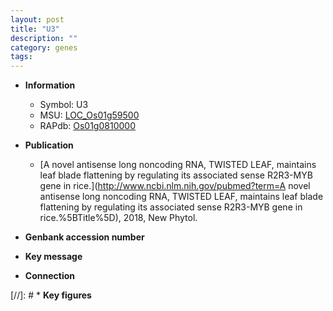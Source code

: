 ```yaml
---
layout: post
title: "U3"
description: ""
category: genes
tags: 
---
```


* **Information**  
    + Symbol: U3  
    + MSU: [LOC_Os01g59500](http://rice.uga.edu/cgi-bin/ORF_infopage.cgi?orf=LOC_Os01g59500)  
    + RAPdb: [Os01g0810000](https://rapdb.dna.affrc.go.jp/locus/?name=Os01g0810000)  

* **Publication**  
    + [A novel antisense long noncoding RNA, TWISTED LEAF, maintains leaf blade flattening by regulating its associated sense R2R3-MYB gene in rice.](http://www.ncbi.nlm.nih.gov/pubmed?term=A novel antisense long noncoding RNA, TWISTED LEAF, maintains leaf blade flattening by regulating its associated sense R2R3-MYB gene in rice.%5BTitle%5D), 2018, New Phytol.

* **Genbank accession number**  

* **Key message**  

* **Connection**  

[//]: # * **Key figures**  


